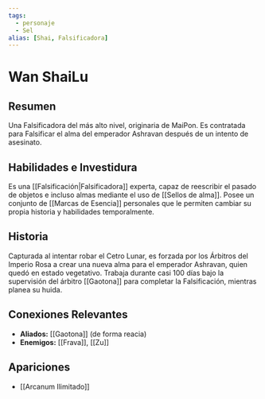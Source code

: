 ```yaml
---
tags:
  - personaje
  - Sel
alias: [Shai, Falsificadora]
---
```


# Wan ShaiLu

## Resumen
Una Falsificadora del más alto nivel, originaria de MaiPon. Es contratada para Falsificar el alma del emperador Ashravan después de un intento de asesinato.

## Habilidades e Investidura
Es una [[Falsificación|Falsificadora]] experta, capaz de reescribir el pasado de objetos e incluso almas mediante el uso de [[Sellos de alma]]. Posee un conjunto de [[Marcas de Esencia]] personales que le permiten cambiar su propia historia y habilidades temporalmente.

## Historia
Capturada al intentar robar el Cetro Lunar, es forzada por los Árbitros del Imperio Rosa a crear una nueva alma para el emperador Ashravan, quien quedó en estado vegetativo. Trabaja durante casi 100 días bajo la supervisión del árbitro [[Gaotona]] para completar la Falsificación, mientras planea su huida.

## Conexiones Relevantes
* **Aliados:** [[Gaotona]] (de forma reacia)
* **Enemigos:** [[Frava]], [[Zu]]

## Apariciones
* [[Arcanum Ilimitado]]
